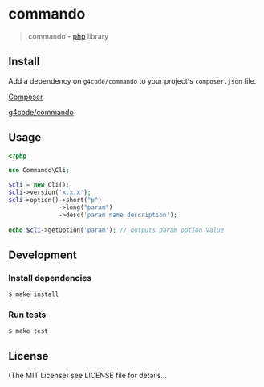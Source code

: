 commando
======

> commando - [php](http://php.net) library

## Install

Add a dependency on `g4code/commando` to your project's `composer.json` file. 

[Composer](http://getcomposer.org/)

[g4code/commando](https://packagist.org/packages/g4code/commando)

## Usage

```php
<?php

use Commando\Cli;

$cli = new Cli();
$cli->version('x.x.x');
$cli->option()->short("p")
              ->long("param")
              ->desc('param name description');
              
echo $cli->getOption('param'); // outputs param option value
```

## Development

### Install dependencies

    $ make install

### Run tests

    $ make test

## License

(The MIT License)
see LICENSE file for details...